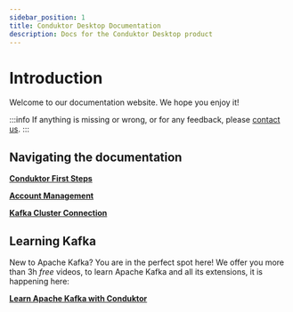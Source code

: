 ```yaml
---
sidebar_position: 1
title: Conduktor Desktop Documentation
description: Docs for the Conduktor Desktop product
---
```


# Introduction

Welcome to our documentation website. We hope you enjoy it!

:::info
If anything is missing or wrong, or for any feedback, please [contact us](https://www.conduktor.io/contact).
:::

## Navigating the documentation

**[Conduktor First Steps](/desktop/conduktor-first-steps/install)**

**[Account Management](./account-management)**

**[Kafka Cluster Connection](/desktop/kafka-cluster-connection/setting-up-a-connection-to-kafka)**

## Learning Kafka

New to Apache Kafka? You are in the perfect spot here! We offer you more than 3h _free_ videos, to learn Apache Kafka and all its extensions, it is happening here:

**[Learn Apache Kafka with Conduktor](learn-apache-kafka-with-conduktor)**
